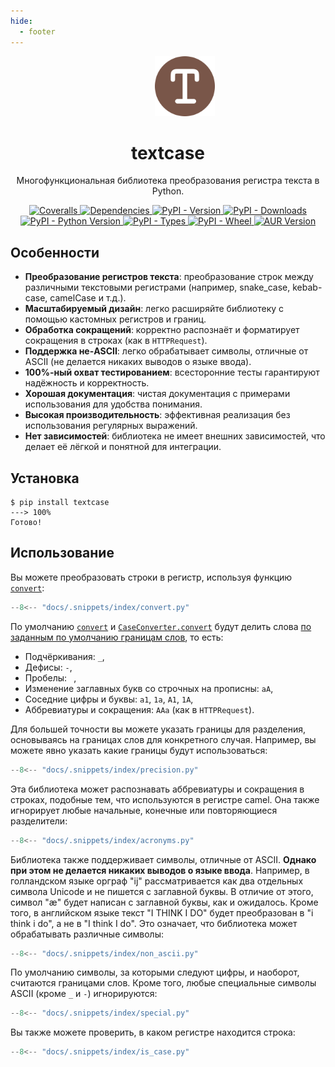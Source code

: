 ```yaml
---
hide:
  - footer
---
```


<p align="center">
  <span>&emsp;</span>
  <span>&emsp;</span>
  <span>&emsp;</span>
  <a href="https://pypi.python.org/pypi/textcase">
    <img src="https://raw.githubusercontent.com/zobweyt/textcase/refs/heads/main/docs/assets/favicon.svg" alt="textcase logo" width="96" height="96" />
  </a>
</p>

<h1 align="center">
  textcase
</h1>

<p align="center">
  Многофункциональная библиотека преобразования регистра текста в Python.
</p>

<p align="center">
  <a href="https://coveralls.io/github/zobweyt/textcase" target="_blank">
    <img src="https://img.shields.io/coverallsCoverage/github/zobweyt/textcase?branch=main" alt="Coveralls"/>
  </a>
  <a href="https://pypi.python.org/pypi/textcase" target="_blank">
    <img src="https://img.shields.io/badge/dependencies-0-brightgreen" alt="Dependencies"/>
  </a>
  <a href="https://pypi.python.org/pypi/textcase" target="_blank">
    <img src="https://img.shields.io/pypi/v/textcase.svg" alt="PyPI - Version"/>
  </a>
  <a href="https://pypistats.org/packages/textcase" target="_blank">
    <img src="https://img.shields.io/pypi/dm/textcase" alt="PyPI - Downloads"/>
  </a>
  <a href="https://pypi.python.org/pypi/textcase" target="_blank">
    <img src="https://img.shields.io/pypi/pyversions/textcase.svg" alt="PyPI - Python Version"/>
  </a>
  <a href="https://pypi.python.org/pypi/textcase" target="_blank">
    <img src="https://img.shields.io/pypi/types/textcase" alt="PyPI - Types"/>
  </a>
  <a href="https://pypi.python.org/pypi/textcase" target="_blank">
    <img src="https://img.shields.io/pypi/wheel/textcase" alt="PyPI - Wheel"/>
  </a>
  <a href="https://aur.archlinux.org/packages/python-textcase-git" target="_blank">
    <img src="https://img.shields.io/aur/version/python-textcase-git" alt="AUR Version"/>
  </a>
</p>

## Особенности

- **Преобразование регистров текста**: преобразование строк между различными текстовыми регистрами (например, snake_case, kebab-case, camelCase и т.д.).
- **Масштабируемый дизайн**: легко расширяйте библиотеку с помощью кастомных регистров и границ.
- **Обработка сокращений**: корректно распознаёт и форматирует сокращения в строках (как в `HTTPRequest`).
- **Поддержка не-ASCII**: легко обрабатывает символы, отличные от ASCII (не делается никаких выводов о языке ввода).
- **100%-ный охват тестированием**: всесторонние тесты гарантируют надёжность и корректность.
- **Хорошая документация**: чистая документация с примерами использования для удобства понимания.
- **Высокая производительность**: эффективная реализация без использования регулярных выражений.
- **Нет зависимостей**: библиотека не имеет внешних зависимостей, что делает её лёгкой и понятной для интеграции.

## Установка

<!-- termynal -->

```console
$ pip install textcase
---> 100%
Готово!
```

## Использование

Вы можете преобразовать строки в регистр, используя функцию [`convert`](./reference/textcase.md/#textcase.convert):

```python exec="true" source="tabbed-left" tabs="main.py|output.txt" result="txt"
--8<-- "docs/.snippets/index/convert.py"
```

По умолчанию [`convert`](./reference/textcase.md/#textcase.convert) и [`CaseConverter.convert`](./reference/converter.md/#textcase.converter) будут делить слова [по заданным по умолчанию границам слов](./reference/boundary.md/#textcase.boundary.DEFAULT_BOUNDARIES), то есть:

- Подчёркивания: `_`,
- Дефисы: `-`,
- Пробелы: ` `,
- Изменение заглавных букв со строчных на прописны: `aA`,
- Соседние цифры и буквы: `a1`, `1a`, `A1`, `1A`,
- Аббревиатуры и сокращения: `AAa` (как в `HTTPRequest`).

Для большей точности вы можете указать границы для разделения, основываясь на границах слов для конкретного случая. Например, вы можете явно указать какие границы будут использоваться:

```python exec="true" source="tabbed-left" tabs="main.py|output.txt" result="txt" hl_lines="4"
--8<-- "docs/.snippets/index/precision.py"
```

Эта библиотека может распознавать аббревиатуры и сокращения в строках, подобные тем, что используются в регистре camel. Она также игнорирует любые начальные, конечные или повторяющиеся разделители:

```python exec="true" source="tabbed-left" tabs="main.py|output.txt" result="txt"
--8<-- "docs/.snippets/index/acronyms.py"
```

Библиотека также поддерживает символы, отличные от ASCII. **Однако при этом не делается никаких выводов о языке ввода**. Например, в голландском языке орграф "ij" рассматривается как два отдельных символа Unicode и не пишется с заглавной буквы. В отличие от этого, символ "æ" будет написан с заглавной буквы, как и ожидалось. Кроме того, в английском языке текст "I THINK I DO" будет преобразован в "i think i do", а не в "I think I do". Это означает, что библиотека может обрабатывать различные символы:

```python exec="true" source="tabbed-left" tabs="main.py|output.txt" result="txt"
--8<-- "docs/.snippets/index/non_ascii.py"
```

По умолчанию символы, за которыми следуют цифры, и наоборот, считаются границами слов. Кроме того, любые специальные символы ASCII (кроме `_` и `-`) игнорируются:

```python exec="true" source="tabbed-left" tabs="main.py|output.txt" result="txt"
--8<-- "docs/.snippets/index/special.py"
```

Вы также можете проверить, в каком регистре находится строка:

```python exec="true" source="tabbed-left" tabs="main.py|output.txt" result="txt"
--8<-- "docs/.snippets/index/is_case.py"
```
